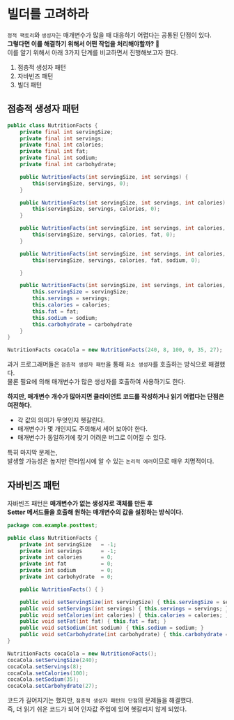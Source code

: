 빌더를 고려하라
====================
`정적 팩토리`와 `생성자`는 매개변수가 많을 때 대응하기 어렵다는 공통된 단점이 있다.             
**그렇다면 이를 해결하기 위해서 어떤 작업을 처리해야할까? 🤔**            
이를 알기 위해서 아래 3가지 단계를 비교하면서 진행해보고자 한다.      
   
1. 점층적 생성자 패턴    
2. 자바빈즈 패턴     
3. 빌더 패턴    
   
## 점층적 생성자 패턴 
```java
public class NutritionFacts {
    private final int servingSize;
    private final int servings;
    private final int calories;
    private final int fat;
    private final int sodium;
    private final int carbohydrate;

    public NutritionFacts(int servingSize, int servings) {
        this(servingSize, servings, 0);
    }

    public NutritionFacts(int servingSize, int servings, int calories) {
        this(servingSize, servings, calories, 0);
    }

    public NutritionFacts(int servingSize, int servings, int calories, int fat) {
        this(servingSize, servings, calories, fat, 0);
    }

    public NutritionFacts(int servingSize, int servings, int calories, int fat, int sodium) {
        this(servingSize, servings, calories, fat, sodium, 0);

    }

    public NutritionFacts(int servingSize, int servings, int calories, int fat, int sodium, int carbohydrate) {
        this.servingSize = servingSize;
        this.servings = servings;
        this.calories = calories;
        this.fat = fat;
        this.sodium = sodium;
        this.carbohydrate = carbohydrate
    }
}
```
```java
NutritionFacts cocaCola = new NutritionFacts(240, 8, 100, 0, 35, 27);
```
과거 프로그래머들은 `점층적 생성자 패턴`을 통해 `최소 생성자`를 호출하는 방식으로 해결했다.      
물론 필요에 의해 매개변수가 많은 생성자를 호출하여 사용하기도 한다.     
     
**하지만, 매개변수 개수가 많아지면 클라이언트 코드를 작성하거나 읽기 어렵다는 단점은 여전하다.**           
* 각 값의 의미가 무엇인지 헷갈린다.     
* 매개변수가 몇 개인지도 주의해서 세어 보아야 한다.     
* 매개변수가 동일하기에 찾기 어려운 버그로 이어질 수 있다.  
       
특히 마지막 문제는,        
발생할 가능성은 높지만 런타임시에 알 수 있는 `논리적 에러`이므로 매우 치명적이다.       
       
## 자바빈즈 패턴 
자바빈즈 패턴은 **매개변수가 없는 생성자로 객체를 만든 후**   
**Setter 메서드들을 호출해 원하는 매개변수의 값을 설정하는 방식이다.**        

```java
package com.example.posttest;

public class NutritionFacts {
    private int servingSize   = -1;
    private int servings      = -1;
    private int calories      = 0;
    private int fat           = 0;
    private int sodium        = 0;
    private int carbohydrate  = 0;

    public NutritionFacts() { }

    public void setServingSize(int servingSize) { this.servingSize = servingSize; }
    public void setServings(int servings) { this.servings = servings; }
    public void setCalories(int calories) { this.calories = calories; }
    public void setFat(int fat) { this.fat = fat; }
    public void setSodium(int sodium) { this.sodium = sodium; }
    public void setCarbohydrate(int carbohydrate) { this.carbohydrate = carbohydrate; }
}
```
```java
NutritionFacts cocaCola = new NutritionoFacts();
cocaCola.setServingSize(240);
cocaCola.setServings(8);
cocaCola.setCalories(100);
cocaCola.setSodium(35);
cocaCola.setCarbohydrate(27);
```
코드가 길어지기는 했지만, `점층적 생성자 패턴의 단점`의 문제들을 해결했다.       
즉, 더 읽기 쉬운 코드가 되어 인자값 주입에 있어 헷갈리지 않게 되었다.        







